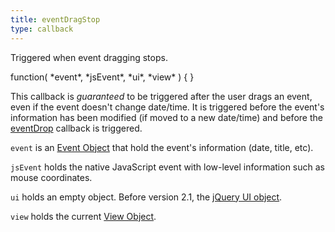 ```yaml
---
title: eventDragStop
type: callback
---
```


Triggered when event dragging stops.

<div class='spec' markdown='1'>
function( *event*, *jsEvent*, *ui*, *view* ) { }
</div>

This callback is *guaranteed* to be triggered after the user drags an event, even if the event doesn't change date/time. It is triggered before the event's information has been modified (if moved to a new date/time) and before the [eventDrop](eventDrop) callback is triggered.

`event` is an [Event Object](event-object) that hold the event's information (date, title, etc).

`jsEvent` holds the native JavaScript event with low-level information such as mouse coordinates.

`ui` holds an empty object. Before version 2.1, the [jQuery UI object](http://jqueryui.com/demos/draggable/).

`view` holds the current [View Object](view-object).

